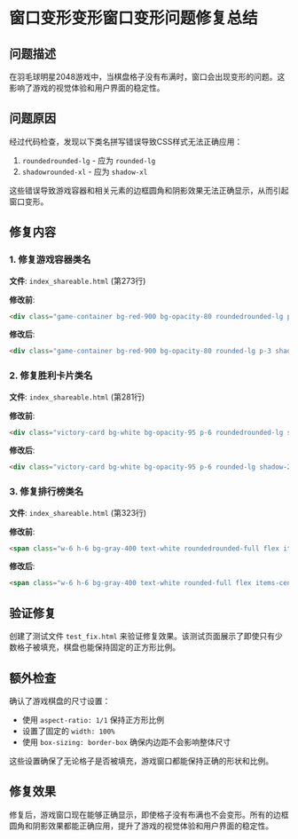 # 窗口变形变形窗口变形问题修复总结

## 问题描述

在羽毛球明星2048游戏中，当棋盘格子没有布满时，窗口会出现变形的问题。这影响了游戏的视觉体验和用户界面的稳定性。

## 问题原因

经过代码检查，发现以下类名拼写错误导致CSS样式无法正确应用：

1. `roundedrounded-lg` - 应为 `rounded-lg`
2. `shadowrounded-xl` - 应为 `shadow-xl`

这些错误导致游戏容器和相关元素的边框圆角和阴影效果无法正确显示，从而引起窗口变形。

## 修复内容

### 1. 修复游戏容器类名

**文件**: `index_shareable.html` (第273行)

**修改前**:
```html
<div class="game-container bg-red-900 bg-opacity-80 roundedrounded-lg p-3 shadowrounded-xl border-4 border-black">
```

**修改后**:
```html
<div class="game-container bg-red-900 bg-opacity-80 rounded-lg p-3 shadow-xl border-4 border-black">
```

### 2. 修复胜利卡片类名

**文件**: `index_shareable.html` (第281行)

**修改前**:
```html
<div class="victory-card bg-white bg-opacity-95 p-6 roundedrounded-lg shadow-2xl max-w-md border-4 border-red-600">
```

**修改后**:
```html
<div class="victory-card bg-white bg-opacity-95 p-6 rounded-lg shadow-2xl max-w-md border-4 border-red-600">
```

### 3. 修复排行榜类名

**文件**: `index_shareable.html` (第323行)

**修改前**:
```html
<span class="w-6 h-6 bg-gray-400 text-white roundedrounded-full flex items-center justify-center mr-2">2</span>
```

**修改后**:
```html
<span class="w-6 h-6 bg-gray-400 text-white rounded-full flex items-center justify-center mr-2">2</span>
```

## 验证修复

创建了测试文件 `test_fix.html` 来验证修复效果。该测试页面展示了即使只有少数格子被填充，棋盘也能保持固定的正方形比例。

## 额外检查

确认了游戏棋盘的尺寸设置：
- 使用 `aspect-ratio: 1/1` 保持正方形比例
- 设置了固定的 `width: 100%`
- 使用 `box-sizing: border-box` 确保内边距不会影响整体尺寸

这些设置确保了无论格子是否被填充，游戏窗口都能保持正确的形状和比例。

## 修复效果

修复后，游戏窗口现在能够正确显示，即使格子没有布满也不会变形。所有的边框圆角和阴影效果都能正确应用，提升了游戏的视觉体验和用户界面的稳定性。
